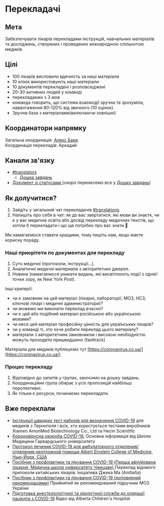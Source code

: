 # Перекладачі

## Мета

Забезпечувати лікарів перекладами інструкцій, навчальних матеріалів та досліджень, створених і проведених міжнародною спільнотою медиків.

## Цілі

* 100 лікарів висловили вдячність за наші матеріали
* 10 клінік використовують наші матеріали
* 10 документів перекладені і розповсюджені
* 20-30 активних людей у команді
* перекладаємо з 3 мов
* команда говорить, що система взаємодії зручна та зрозуміла, навантаження 80-120% від звичного \(10 оцінок\).
* Зручна база з матеріалами\(включаючи зовнішні\)

## Координатори напрямку

Загальна координація: [Алекс Баир](http://t.me/ctalebap)  
Координація перекладів: Аркадий

## Канали зв'язку

* [\#translators](https://discord.gg/RNFAWKT)
  * [Дошка завдань](https://trello.com/b/VGVFJqs4/%D0%BF%D0%B5%D1%80%D0%B5%D0%B2%D0%BE%D0%B4%D1%8B)
* [Документ зі статусами ](https://docs.google.com/spreadsheets/d/1y3mJShRwaG7Km6fCljnaong7L4zP73Xy22Z6hrm5iwY/edit#gid=0)\(скоро перенесемо все у [Дошку завдань](https://trello.com/b/VGVFJqs4/%D0%BF%D0%B5%D1%80%D0%B5%D0%B2%D0%BE%D0%B4%D1%8B)\)

## Як долучитися?

1. Зайдіть у загальний чат перекладачів [\#translations](https://discord.gg/UDKrqGm). 
2. Напишіть про себя в чат: як до вас звертатися, які мови ви знаєтк, чи є у вас медична освіта або досвід перекладу медичних текстів, що хотіли б перекладати і що ще потрібно про вас знати 👋

Ми намагаємося ставати кращими, тому пишіть нам, якщо маєте корисну пораду.

### Наші приорітети по документах для перекладу

1. Суто медичні \(протоколи, інструкції...\).
2. Аналитичні медичні материали з авторитетних джерел.
3. Новини \(намагаємося уникати видань, які висвітлюють події з однієї точки зору, як New York Post\).

Інші критерії:

* чи є замовник на цей матеріал \(лікарні, лабораторії, МОЗ, НСЗ, ключові лікарі і медичні администратори\)? 
* чи можемо ми виконати переклад вчасно?
* чи є цей або подібний матеріал російською або українською мовами?
* чи несе цей матеріал професійну цінність для українських лікарів?
* чи у команді ті, хто хоче робити переклад цього матеріалу?
* матеріали з авторитетним замовником і високою необхідністю можуть проходити пришвидшено \(fasttrack\) 

 Матеріали для медиків публікуємо тут [https://coronavirus.co.ua/](https://coronavirus.co.ua/) 

### Процес перекладу

1. Відповідно до запитів у групах, заносимо на дошку завдань.
2. Координаційни група обирає з усіх пропозицій найбільш перспективні.
3. Як тільки є ресурси, починаємо перекладати.

## Вже переклали

* [Інструкції швидких тест наборів для визначення COVID-19](https://coronavirus.co.ua/test-kits/) для медиків з Тернополя і всіх, хто користується тестами виробників Xiamen AmonMed Biotechnology Co., Ltd та Hecin Scientific 
* [Короновірусна хвороба COVID-19.](https://coronavirus.co.ua/covid-19-harvard/) Основна інформація від Школи Медицини Гарвардського університету 
* [Протокол лечения COVID-19 для амбулаторного отделения/отделения неотложной помощи Albert Einstein College of Medicine, Нью-Йорк, США](https://coronavirus.co.ua/covid19-einstein/)
* [Посібник з профілактики та лікування COVID-19 \(Перша афілійована лікарня, Медична школа університету Чжецзян\) ](https://coronavirus.co.ua/covid-19-ukr/)Переклад відомого притоколи китайських лікарів. Ініціатива Джека Ма \(Алібаба\)
* [Посібник з профілактики та лікування COVID-19 \(доповнений рекомендаціями\)](https://coronavirus.co.ua/covid-19-moz/) Прийнятий як рекомендований підручник МОЗ України
* [Підготовка анестезіологічної та хірургічної служби до операції пацієнта з COVID-19](https://coronavirus.co.ua/covid-19-surgery/) Відео від Alberta Children's Hospital





